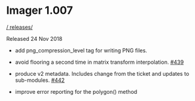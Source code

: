 # Imager 1.007

[ / ](..) [releases/](./)

Released 24 Nov 2018

- add png_compression_level tag for writing PNG files.

- avoid flooring a second time in matrix transform interpolation. [#439](https://github.com/tonycoz/imager/issues/439)

- produce v2 metadata. Includes change from the ticket and updates to sub-modules. [#442](https://github.com/tonycoz/imager/issues/442)

- improve error reporting for the polygon() method